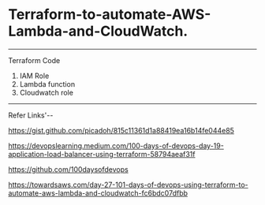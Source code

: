 # Terraform-to-automate-AWS-Lambda-and-CloudWatch.


--------------------
Terraform Code

1. IAM Role
2. Lambda function
3. Cloudwatch role
--------------


Refer Links'--

https://gist.github.com/picadoh/815c11361d1a88419ea16b14fe044e85

https://devopslearning.medium.com/100-days-of-devops-day-19-application-load-balancer-using-terraform-58794aeaf31f

https://github.com/100daysofdevops

https://towardsaws.com/day-27-101-days-of-devops-using-terraform-to-automate-aws-lambda-and-cloudwatch-fc6bdc07dfbb
